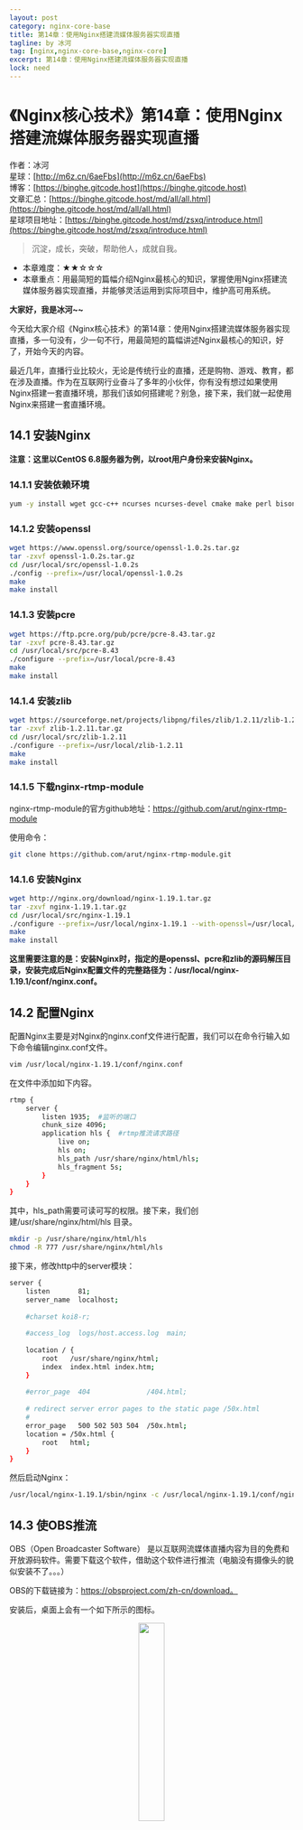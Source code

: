 ```yaml
---
layout: post
category: nginx-core-base
title: 第14章：使用Nginx搭建流媒体服务器实现直播
tagline: by 冰河
tag: [nginx,nginx-core-base,nginx-core]
excerpt: 第14章：使用Nginx搭建流媒体服务器实现直播
lock: need
---
```


# 《Nginx核心技术》第14章：使用Nginx搭建流媒体服务器实现直播

作者：冰河
<br/>星球：[http://m6z.cn/6aeFbs](http://m6z.cn/6aeFbs)
<br/>博客：[https://binghe.gitcode.host](https://binghe.gitcode.host)
<br/>文章汇总：[https://binghe.gitcode.host/md/all/all.html](https://binghe.gitcode.host/md/all/all.html)
<br/>星球项目地址：[https://binghe.gitcode.host/md/zsxq/introduce.html](https://binghe.gitcode.host/md/zsxq/introduce.html)

> 沉淀，成长，突破，帮助他人，成就自我。

* 本章难度：★★☆☆☆
* 本章重点：用最简短的篇幅介绍Nginx最核心的知识，掌握使用Nginx搭建流媒体服务器实现直播，并能够灵活运用到实际项目中，维护高可用系统。

**大家好，我是冰河~~**

今天给大家介绍《Nginx核心技术》的第14章：使用Nginx搭建流媒体服务器实现直播，多一句没有，少一句不行，用最简短的篇幅讲述Nginx最核心的知识，好了，开始今天的内容。

最近几年，直播行业比较火，无论是传统行业的直播，还是购物、游戏、教育，都在涉及直播。作为在互联网行业奋斗了多年的小伙伴，你有没有想过如果使用Nginx搭建一套直播环境，那我们该如何搭建呢？别急，接下来，我们就一起使用Nginx来搭建一套直播环境。

## 14.1 安装Nginx

**注意：这里以CentOS 6.8服务器为例，以root用户身份来安装Nginx。**

### 14.1.1 安装依赖环境

```bash
yum -y install wget gcc-c++ ncurses ncurses-devel cmake make perl bison openssl openssl-devel gcc* libxml2 libxml2-devel curl-devel libjpeg* libpng* freetype* autoconf automake zlib* fiex* libxml* libmcrypt* libtool-ltdl-devel* libaio libaio-devel  bzr libtool
```

### 14.1.2 安装openssl

```bash
wget https://www.openssl.org/source/openssl-1.0.2s.tar.gz
tar -zxvf openssl-1.0.2s.tar.gz
cd /usr/local/src/openssl-1.0.2s
./config --prefix=/usr/local/openssl-1.0.2s
make
make install
```

### 14.1.3 安装pcre

```bash
wget https://ftp.pcre.org/pub/pcre/pcre-8.43.tar.gz
tar -zxvf pcre-8.43.tar.gz
cd /usr/local/src/pcre-8.43
./configure --prefix=/usr/local/pcre-8.43
make
make install
```

### 14.1.4 安装zlib

```bash
wget https://sourceforge.net/projects/libpng/files/zlib/1.2.11/zlib-1.2.11.tar.gz
tar -zxvf zlib-1.2.11.tar.gz
cd /usr/local/src/zlib-1.2.11
./configure --prefix=/usr/local/zlib-1.2.11
make
make install
```

### 14.1.5 下载nginx-rtmp-module

nginx-rtmp-module的官方github地址：https://github.com/arut/nginx-rtmp-module

使用命令：

```bash
git clone https://github.com/arut/nginx-rtmp-module.git  
```

### 14.1.6 安装Nginx

```bash
wget http://nginx.org/download/nginx-1.19.1.tar.gz
tar -zxvf nginx-1.19.1.tar.gz
cd /usr/local/src/nginx-1.19.1
./configure --prefix=/usr/local/nginx-1.19.1 --with-openssl=/usr/local/src/openssl-1.0.2s --with-pcre=/usr/local/src/pcre-8.43 --with-zlib=/usr/local/src/zlib-1.2.11 --add-module=/usr/local/src/nginx-rtmp-module --with-http_ssl_module
make
make install
```

**这里需要注意的是：安装Nginx时，指定的是openssl、pcre和zlib的源码解压目录，安装完成后Nginx配置文件的完整路径为：/usr/local/nginx-1.19.1/conf/nginx.conf。**

## 14.2 配置Nginx

配置Nginx主要是对Nginx的nginx.conf文件进行配置，我们可以在命令行输入如下命令编辑nginx.conf文件。

```bash
vim /usr/local/nginx-1.19.1/conf/nginx.conf
```

在文件中添加如下内容。

```bash
rtmp {
    server {
        listen 1935;  #监听的端口
        chunk_size 4096;   
        application hls {  #rtmp推流请求路径  
            live on;    
            hls on;    
            hls_path /usr/share/nginx/html/hls;    
            hls_fragment 5s;    
        }    
    }    
} 
```

其中，hls_path需要可读可写的权限。接下来，我们创建/usr/share/nginx/html/hls 目录。

```bash
mkdir -p /usr/share/nginx/html/hls
chmod -R 777 /usr/share/nginx/html/hls
```

接下来，修改http中的server模块：

```bash
server {  
    listen       81;  
    server_name  localhost;  
  
    #charset koi8-r;  
  
    #access_log  logs/host.access.log  main;  
  
    location / {  
        root   /usr/share/nginx/html;  
        index  index.html index.htm;  
    }  
  
    #error_page  404              /404.html;  
  
    # redirect server error pages to the static page /50x.html  
    #  
    error_page   500 502 503 504  /50x.html;  
    location = /50x.html {  
        root   html;  
    }
}
```

然后启动Nginx：

```bash
/usr/local/nginx-1.19.1/sbin/nginx -c /usr/local/nginx-1.19.1/conf/nginx.conf  
```

## 14.3 使OBS推流

OBS（Open Broadcaster Software） 是以互联网流媒体直播内容为目的免费和开放源码软件。需要下载这个软件，借助这个软件进行推流（电脑没有摄像头的貌似安装不了。。。）

OBS的下载链接为：https://obsproject.com/zh-cn/download。

安装后，桌面上会有一个如下所示的图标。

<div align="center">
    <img src="https://binghe.gitcode.host/assets/images/core/nginx/2023-08-05-001.jpg?raw=true" width="30%">
    <br/>
</div>


打开后我们需要有一个场景，并且在这个场景下有一个流的来源(可以是窗口，如果选的是视频则会自动识别摄像头)，接下来就是设置了。

<div align="center">
    <img src="https://binghe.gitcode.host/assets/images/core/nginx/2023-08-05-002.png?raw=true" width="80%">
    <br/>
</div>

在配置中最需要关注的就是流的配置，由于是自建的流媒体服务器所以我们按照如下所示的方式进行配置。

```bash
rtmp://你的服务器ip:端口(1935)/live #URL填写流的地址
```

<div align="center">
    <img src="https://binghe.gitcode.host/assets/images/core/nginx/2023-08-05-003.png?raw=true" width="80%">
    <br/>
</div>

设置完成我们就可以  开始推流了。

## 14.4 拉流测试地址

推荐一个拉流的测试地址，里面针对各种协议都能测试拉流测试，需要注意图中几个地方，由于我们使用的rtmp协议，我们选择这一栏，底下填写我们推流的地址和我们在上面obs的设置里面配置的流的名称，start， ok搞定！！！

<div align="center">
    <img src="https://binghe.gitcode.host/assets/images/core/nginx/2023-08-05-004.png?raw=true" width="80%">
    <br/>
</div>



**好了，相信各位小伙伴们对使用Nginx搭建流媒体服务器实现直播，有了进一步的了解，我是冰河，我们下期见~~**


## 星球服务

加入星球，你将获得：

1.项目学习：微服务入门必备的SpringCloud  Alibaba实战项目、手写RPC项目—所有大厂都需要的项目【含上百个经典面试题】、深度解析Spring6核心技术—只要学习Java就必须深度掌握的框架【含数十个经典思考题】、Seckill秒杀系统项目—进大厂必备高并发、高性能和高可用技能。

2.框架源码：手写RPC项目—所有大厂都需要的项目【含上百个经典面试题】、深度解析Spring6核心技术—只要学习Java就必须深度掌握的框架【含数十个经典思考题】。

3.硬核技术：深入理解高并发系列（全册）、深入理解JVM系列（全册）、深入浅出Java设计模式（全册）、MySQL核心知识（全册）。

4.技术小册：深入理解高并发编程（第1版）、深入理解高并发编程（第2版）、从零开始手写RPC框架、SpringCloud  Alibaba实战、冰河的渗透实战笔记、MySQL核心知识手册、Spring IOC核心技术、Nginx核心技术、面经手册等。

5.技术与就业指导：提供相关就业辅导和未来发展指引，冰河从初级程序员不断沉淀，成长，突破，一路成长为互联网资深技术专家，相信我的经历和经验对你有所帮助。

冰河的知识星球是一个简单、干净、纯粹交流技术的星球，不吹水，目前加入享5折优惠，价值远超门票。加入星球的用户，记得添加冰河微信：hacker_binghe，冰河拉你进星球专属VIP交流群。

## 星球重磅福利

跟冰河一起从根本上提升自己的技术能力，架构思维和设计思路，以及突破自身职场瓶颈，冰河特推出重大优惠活动，扫码领券进行星球，**直接立减149元，相当于5折，** 这已经是星球最大优惠力度！

<div align="center">
    <img src="https://binghe.gitcode.host/images/personal/xingqiu_149.png?raw=true" width="80%">
    <br/>
</div>

领券加入星球，跟冰河一起学习《SpringCloud Alibaba实战》、《手撸RPC专栏》和《Spring6核心技术》，更有已经上新的《大规模分布式Seckill秒杀系统》，从零开始介绍原理、设计架构、手撸代码。后续更有硬核中间件项目和业务项目，而这些都是你升职加薪必备的基础技能。

**100多元就能学这么多硬核技术、中间件项目和大厂秒杀系统，如果是我，我会买他个终身会员！**

## 其他方式加入星球

* **链接** ：打开链接 [http://m6z.cn/6aeFbs](http://m6z.cn/6aeFbs) 加入星球。
* **回复** ：在公众号 **冰河技术** 回复 **星球** 领取优惠券加入星球。

**特别提醒：** 苹果用户进圈或续费，请加微信 **hacker_binghe** 扫二维码，或者去公众号 **冰河技术** 回复 **星球** 扫二维码加入星球。

## 星球规划

后续冰河还会在星球更新大规模中间件项目和深度剖析核心技术的专栏，目前已经规划的专栏如下所示。

### 中间件项目

* 《大规模分布式定时调度中间件项目实战（非Demo）》：全程手撸代码。
* 《大规模分布式IM（即时通讯）项目实战（非Demo）》：全程手撸代码。
* 《大规模分布式网关项目实战（非Demo）》：全程手撸代码。
* 《手写Redis》：全程手撸代码。
* 《手写JVM》全程手撸代码。

### 超硬核项目

* 《从零落地秒杀系统项目》：全程手撸代码，在阿里云实现压测（**已上新**）。
* 《大规模电商系统商品详情页项目》：全程手撸代码，在阿里云实现压测。
* 其他待规划的实战项目，小伙伴们也可以提一些自己想学的，想一起手撸的实战项目。。。


既然星球规划了这么多内容，那么肯定就会有小伙伴们提出疑问：这么多内容，能更新完吗？我的回答就是：一个个攻破呗，咱这星球干就干真实中间件项目，剖析硬核技术和项目，不做Demo。初衷就是能够让小伙伴们学到真正的核心技术，不再只是简单的做CRUD开发。所以，每个专栏都会是硬核内容，像《SpringCloud Alibaba实战》、《手撸RPC专栏》和《Spring6核心技术》就是很好的示例。后续的专栏只会比这些更加硬核，杜绝Demo开发。

小伙伴们跟着冰河认真学习，多动手，多思考，多分析，多总结，有问题及时在星球提问，相信在技术层面，都会有所提高。将学到的知识和技术及时运用到实际的工作当中，学以致用。星球中不少小伙伴都成为了公司的核心技术骨干，实现了升职加薪的目标。

## 联系冰河

### 加群交流

本群的宗旨是给大家提供一个良好的技术学习交流平台，所以杜绝一切广告！由于微信群人满 100 之后无法加入，请扫描下方二维码先添加作者 “冰河” 微信(hacker_binghe)，备注：`星球编号`。



<div align="center">
    <img src="https://binghe.gitcode.host/images/personal/hacker_binghe.jpg?raw=true" width="180px">
    <div style="font-size: 18px;">冰河微信</div>
    <br/>
</div>



### 公众号

分享各种编程语言、开发技术、分布式与微服务架构、分布式数据库、分布式事务、云原生、大数据与云计算技术和渗透技术。另外，还会分享各种面试题和面试技巧。内容在 **冰河技术** 微信公众号首发，强烈建议大家关注。

<div align="center">
    <img src="https://binghe.gitcode.host/images/personal/ice_wechat.jpg?raw=true" width="180px">
    <div style="font-size: 18px;">公众号：冰河技术</div>
    <br/>
</div>


### 视频号

定期分享各种编程语言、开发技术、分布式与微服务架构、分布式数据库、分布式事务、云原生、大数据与云计算技术和渗透技术。另外，还会分享各种面试题和面试技巧。

<div align="center">
    <img src="https://binghe.gitcode.host/images/personal/ice_video.png?raw=true" width="180px">
    <div style="font-size: 18px;">视频号：冰河技术</div>
    <br/>
</div>



### 星球

加入星球 **[冰河技术](http://m6z.cn/6aeFbs)**，可以获得本站点所有学习内容的指导与帮助。如果你遇到不能独立解决的问题，也可以添加冰河的微信：**hacker_binghe**， 我们一起沟通交流。另外，在星球中不只能学到实用的硬核技术，还能学习**实战项目**！

关注 [冰河技术](https://img-blog.csdnimg.cn/20210426115714643.jpg?raw=true)公众号，回复 `星球` 可以获取入场优惠券。

<div align="center">
    <img src="https://binghe.gitcode.host/images/personal/xingqiu.png?raw=true" width="180px">
    <div style="font-size: 18px;">知识星球：冰河技术</div>
    <br/>
</div>
